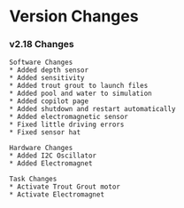 # Version Changes

### v2.18 Changes
    Software Changes
    * Added depth sensor
    * Added sensitivity 
    * Added trout grout to launch files
    * Added pool and water to simulation 
    * Added copilot page 
    * Added shutdown and restart automatically
    * Added electromagnetic sensor 
    * Fixed little driving errors
    * Fixed sensor hat 

    Hardware Changes
    * Added I2C Oscillator
    * Added Electromagnet
    
    Task Changes
    * Activate Trout Grout motor
    * Activate Electromagnet 
 
